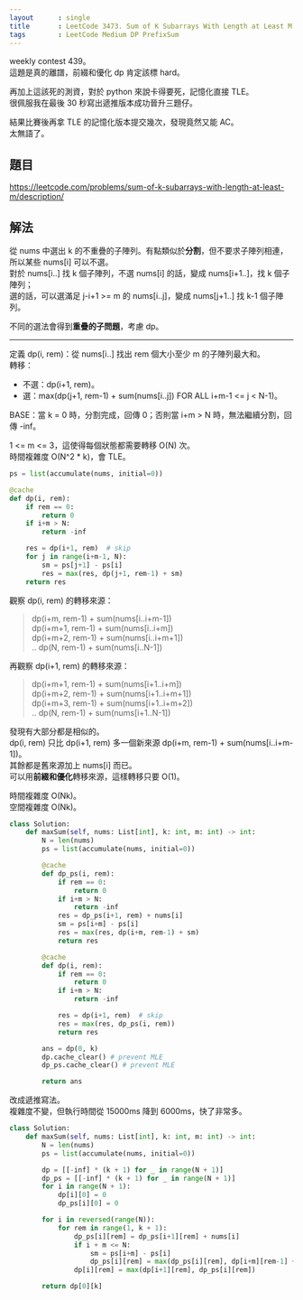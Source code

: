 ```yaml
---
layout      : single
title       : LeetCode 3473. Sum of K Subarrays With Length at Least M
tags        : LeetCode Medium DP PrefixSum
---
```

weekly contest 439。  
這題是真的離譜，前綴和優化 dp 肯定該標 hard。  

再加上這該死的測資，對於 python 來說卡得要死，記憶化直接 TLE。  
很佩服我在最後 30 秒寫出遞推版本成功晉升三題仔。  

結果比賽後再拿 TLE 的記憶化版本提交幾次，發現竟然又能 AC。  
太無語了。  

## 題目

<https://leetcode.com/problems/sum-of-k-subarrays-with-length-at-least-m/description/>

## 解法

從 nums 中選出 k 的不重疊的子陣列。有點類似於**分割**，但不要求子陣列相連，所以某些 nums[i] 可以不選。  
對於 nums[i..] 找 k 個子陣列，不選 nums[i] 的話，變成 nums[i+1..]，找 k 個子陣列；  
選的話，可以選滿足 j-i+1 >= m 的 nums[i..j]，變成 nums[j+1..] 找 k-1 個子陣列。  

不同的選法會得到**重疊的子問題**，考慮 dp。  

---

定義 dp(i, rem)：從 nums[i..] 找出 rem 個大小至少 m 的子陣列最大和。  
轉移：  

- 不選：dp(i+1, rem)。  
- 選：max(dp(j+1, rem-1) + sum(nums[i..j]) FOR ALL i+m-1 <= j < N-1)。  

BASE：當 k = 0 時，分割完成，回傳 0；否則當 i+m > N 時，無法繼續分割，回傳 -inf。  

1 <= m <= 3，這使得每個狀態都需要轉移 O(N) 次。  
時間複雜度 O(N^2 \* k)，會 TLE。  

```python
ps = list(accumulate(nums, initial=0))          

@cache
def dp(i, rem):
    if rem == 0:
        return 0
    if i+m > N:
        return -inf

    res = dp(i+1, rem)  # skip
    for j in range(i+m-1, N):
        sm = ps[j+1] - ps[i]
        res = max(res, dp(j+1, rem-1) + sm)
    return res
```

觀察 dp(i, rem) 的轉移來源：  
> dp(i+m, rem-1) + sum(nums[i..i+m-1])  
> dp(i+m+1, rem-1) + sum(nums[i..i+m])  
> dp(i+m+2, rem-1) + sum(nums[i..i+m+1])  
> ..
> dp(N, rem-1) + sum(nums[i..N-1])  

再觀察 dp(i+1, rem) 的轉移來源：  
> dp(i+m+1, rem-1) + sum(nums[i+1..i+m])  
> dp(i+m+2, rem-1) + sum(nums[i+1..i+m+1])  
> dp(i+m+3, rem-1) + sum(nums[i+1..i+m+2])  
> ..
> dp(N, rem-1) + sum(nums[i+1..N-1])  

發現有大部分都是相似的。  
dp(i, rem) 只比 dp(i+1, rem) 多一個新來源 dp(i+m, rem-1) + sum(nums[i..i+m-1])。  
其餘都是舊來源加上 nums[i] 而已。  
可以用**前綴和優化**轉移來源，這樣轉移只要 O(1)。  

時間複雜度 O(Nk)。  
空間複雜度 O(Nk)。  

```python
class Solution:
    def maxSum(self, nums: List[int], k: int, m: int) -> int:
        N = len(nums)
        ps = list(accumulate(nums, initial=0))

        @cache
        def dp_ps(i, rem):
            if rem == 0:
                return 0
            if i+m > N:
                return -inf
            res = dp_ps(i+1, rem) + nums[i]
            sm = ps[i+m] - ps[i]
            res = max(res, dp(i+m, rem-1) + sm)
            return res

        @cache
        def dp(i, rem):
            if rem == 0:
                return 0
            if i+m > N:
                return -inf

            res = dp(i+1, rem)  # skip
            res = max(res, dp_ps(i, rem))
            return res

        ans = dp(0, k)
        dp.cache_clear() # prevent MLE
        dp_ps.cache_clear() # prevent MLE

        return ans
```

改成遞推寫法。  
複雜度不變，但執行時間從 15000ms 降到 6000ms，快了非常多。  

```python
class Solution:
    def maxSum(self, nums: List[int], k: int, m: int) -> int:
        N = len(nums)
        ps = list(accumulate(nums, initial=0))

        dp = [[-inf] * (k + 1) for _ in range(N + 1)]
        dp_ps = [[-inf] * (k + 1) for _ in range(N + 1)]
        for i in range(N + 1):
            dp[i][0] = 0
            dp_ps[i][0] = 0

        for i in reversed(range(N)):
            for rem in range(1, k + 1):
                dp_ps[i][rem] = dp_ps[i+1][rem] + nums[i]
                if i + m <= N:
                    sm = ps[i+m] - ps[i]
                    dp_ps[i][rem] = max(dp_ps[i][rem], dp[i+m][rem-1] + sm)
                dp[i][rem] = max(dp[i+1][rem], dp_ps[i][rem])

        return dp[0][k]
```
